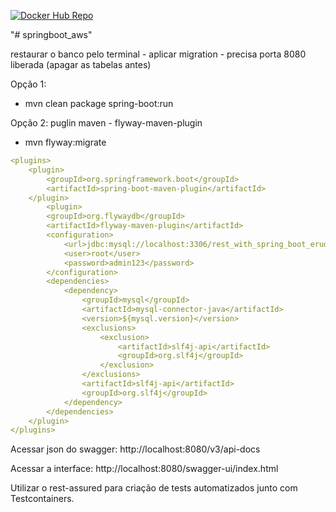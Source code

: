 [![Docker Hub Repo](https://img.shields.io/docker/pulls/renandocker123/springboot_aws.svg)](https://hub.docker.com/repository/docker/renandocker123/springboot_aws)

"# springboot_aws"

restaurar o banco pelo terminal - aplicar migration - precisa porta 8080 liberada (apagar as tabelas antes)

Opção 1:
- mvn clean package spring-boot:run 

Opção 2:
puglin maven - flyway-maven-plugin
- mvn flyway:migrate

```yml
<plugins>
    <plugin>
        <groupId>org.springframework.boot</groupId>
        <artifactId>spring-boot-maven-plugin</artifactId>
    </plugin>
        <plugin>
        <groupId>org.flywaydb</groupId>
        <artifactId>flyway-maven-plugin</artifactId>
        <configuration>
            <url>jdbc:mysql://localhost:3306/rest_with_spring_boot_erudio?useTimezone=true&serverTimezone=UTC&useSSL=false</url>
            <user>root</user>
            <password>admin123</password>
        </configuration>
        <dependencies>
            <dependency>
                <groupId>mysql</groupId>
                <artifactId>mysql-connector-java</artifactId>
                <version>${mysql.version}</version>
                <exclusions>
                    <exclusion>
                        <artifactId>slf4j-api</artifactId>
                        <groupId>org.slf4j</groupId>
                    </exclusion>
                </exclusions>
                <artifactId>slf4j-api</artifactId>
                <groupId>org.slf4j</groupId>  
            </dependency>
        </dependencies>
    </plugin>
</plugins>
```

Acessar json do swagger:
http://localhost:8080/v3/api-docs

Acessar a interface:
http://localhost:8080/swagger-ui/index.html

Utilizar o rest-assured para criação de tests automatizados junto com Testcontainers.